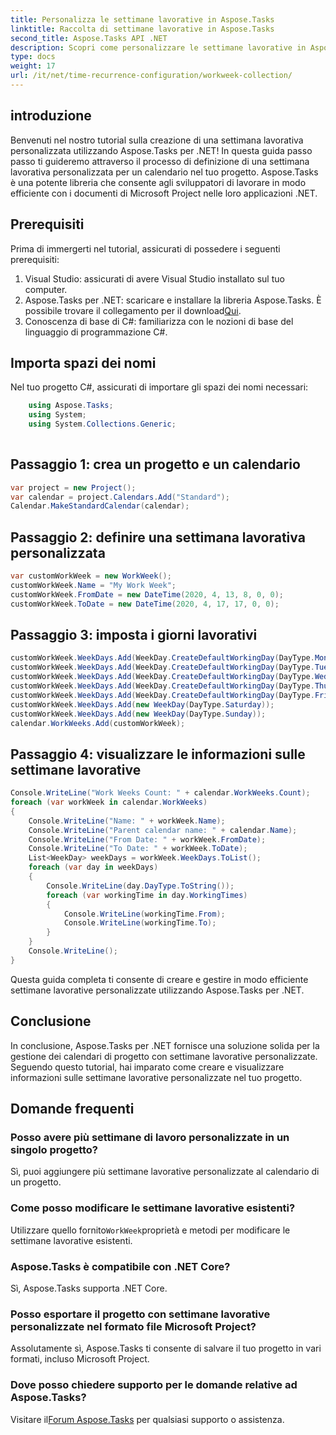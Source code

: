 ```yaml
---
title: Personalizza le settimane lavorative in Aspose.Tasks
linktitle: Raccolta di settimane lavorative in Aspose.Tasks
second_title: Aspose.Tasks API .NET
description: Scopri come personalizzare le settimane lavorative in Aspose.Tasks per .NET. Guida passo passo per creare calendari di progetto personalizzati. Scarica ora!
type: docs
weight: 17
url: /it/net/time-recurrence-configuration/workweek-collection/
---
```

## introduzione
Benvenuti nel nostro tutorial sulla creazione di una settimana lavorativa personalizzata utilizzando Aspose.Tasks per .NET! In questa guida passo passo ti guideremo attraverso il processo di definizione di una settimana lavorativa personalizzata per un calendario nel tuo progetto. Aspose.Tasks è una potente libreria che consente agli sviluppatori di lavorare in modo efficiente con i documenti di Microsoft Project nelle loro applicazioni .NET.
## Prerequisiti
Prima di immergerti nel tutorial, assicurati di possedere i seguenti prerequisiti:
1. Visual Studio: assicurati di avere Visual Studio installato sul tuo computer.
2.  Aspose.Tasks per .NET: scaricare e installare la libreria Aspose.Tasks. È possibile trovare il collegamento per il download[Qui](https://releases.aspose.com/tasks/net/).
3. Conoscenza di base di C#: familiarizza con le nozioni di base del linguaggio di programmazione C#.
## Importa spazi dei nomi
Nel tuo progetto C#, assicurati di importare gli spazi dei nomi necessari:
```csharp
    using Aspose.Tasks;
    using System;
    using System.Collections.Generic;
    
```
## Passaggio 1: crea un progetto e un calendario
```csharp
var project = new Project();
var calendar = project.Calendars.Add("Standard");
Calendar.MakeStandardCalendar(calendar);
```
## Passaggio 2: definire una settimana lavorativa personalizzata
```csharp
var customWorkWeek = new WorkWeek();
customWorkWeek.Name = "My Work Week";
customWorkWeek.FromDate = new DateTime(2020, 4, 13, 8, 0, 0);
customWorkWeek.ToDate = new DateTime(2020, 4, 17, 17, 0, 0);
```
## Passaggio 3: imposta i giorni lavorativi
```csharp
customWorkWeek.WeekDays.Add(WeekDay.CreateDefaultWorkingDay(DayType.Monday));
customWorkWeek.WeekDays.Add(WeekDay.CreateDefaultWorkingDay(DayType.Tuesday));
customWorkWeek.WeekDays.Add(WeekDay.CreateDefaultWorkingDay(DayType.Wednesday));
customWorkWeek.WeekDays.Add(WeekDay.CreateDefaultWorkingDay(DayType.Thursday));
customWorkWeek.WeekDays.Add(WeekDay.CreateDefaultWorkingDay(DayType.Friday));
customWorkWeek.WeekDays.Add(new WeekDay(DayType.Saturday));
customWorkWeek.WeekDays.Add(new WeekDay(DayType.Sunday));
calendar.WorkWeeks.Add(customWorkWeek);
```
## Passaggio 4: visualizzare le informazioni sulle settimane lavorative
```csharp
Console.WriteLine("Work Weeks Count: " + calendar.WorkWeeks.Count);
foreach (var workWeek in calendar.WorkWeeks)
{
    Console.WriteLine("Name: " + workWeek.Name);
    Console.WriteLine("Parent calendar name: " + calendar.Name);
    Console.WriteLine("From Date: " + workWeek.FromDate);
    Console.WriteLine("To Date: " + workWeek.ToDate);
    List<WeekDay> weekDays = workWeek.WeekDays.ToList();
    foreach (var day in weekDays)
    {
        Console.WriteLine(day.DayType.ToString());
        foreach (var workingTime in day.WorkingTimes)
        {
            Console.WriteLine(workingTime.From);
            Console.WriteLine(workingTime.To);
        }
    }
    Console.WriteLine();
}
```
Questa guida completa ti consente di creare e gestire in modo efficiente settimane lavorative personalizzate utilizzando Aspose.Tasks per .NET.
## Conclusione
In conclusione, Aspose.Tasks per .NET fornisce una soluzione solida per la gestione dei calendari di progetto con settimane lavorative personalizzate. Seguendo questo tutorial, hai imparato come creare e visualizzare informazioni sulle settimane lavorative personalizzate nel tuo progetto.
## Domande frequenti
### Posso avere più settimane di lavoro personalizzate in un singolo progetto?
Sì, puoi aggiungere più settimane lavorative personalizzate al calendario di un progetto.
### Come posso modificare le settimane lavorative esistenti?
 Utilizzare quello fornito`WorkWeek`proprietà e metodi per modificare le settimane lavorative esistenti.
### Aspose.Tasks è compatibile con .NET Core?
Sì, Aspose.Tasks supporta .NET Core.
### Posso esportare il progetto con settimane lavorative personalizzate nel formato file Microsoft Project?
Assolutamente sì, Aspose.Tasks ti consente di salvare il tuo progetto in vari formati, incluso Microsoft Project.
### Dove posso chiedere supporto per le domande relative ad Aspose.Tasks?
 Visitare il[Forum Aspose.Tasks](https://forum.aspose.com/c/tasks/15) per qualsiasi supporto o assistenza.